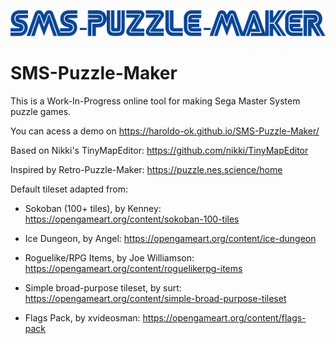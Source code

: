 ![logo](assets/sms-puzzle-maker-logo.png)
# SMS-Puzzle-Maker

This is a Work-In-Progress online tool for making Sega Master System puzzle games.

You can acess a demo on https://haroldo-ok.github.io/SMS-Puzzle-Maker/

Based on Nikki's TinyMapEditor: https://github.com/nikki/TinyMapEditor

Inspired by Retro-Puzzle-Maker: https://puzzle.nes.science/home

Default tileset adapted from:
- Sokoban (100+ tiles), by Kenney: https://opengameart.org/content/sokoban-100-tiles

- Ice Dungeon, by Angel: https://opengameart.org/content/ice-dungeon

- Roguelike/RPG Items, by Joe Williamson: https://opengameart.org/content/roguelikerpg-items

- Simple broad-purpose tileset, by surt: https://opengameart.org/content/simple-broad-purpose-tileset

- Flags Pack, by xvideosman: https://opengameart.org/content/flags-pack